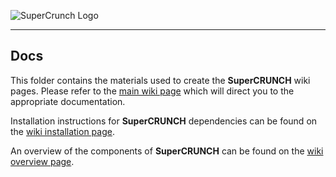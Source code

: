 ![SuperCrunch Logo](https://github.com/dportik/SuperCRUNCH/blob/master/docs/SuperCRUNCH_Logo.png)

---------------

## Docs

This folder contains the materials used to create the **SuperCRUNCH** wiki pages. Please refer to the [main wiki page](https://github.com/dportik/SuperCRUNCH/wiki) which will direct you to the appropriate documentation. 

Installation instructions for **SuperCRUNCH** dependencies can be found on the [wiki installation page](https://github.com/dportik/SuperCRUNCH/wiki/Installation-Instructions).

An overview of the components of **SuperCRUNCH** can be found on the [wiki overview page](https://github.com/dportik/SuperCRUNCH/wiki/1:-Analysis-Overview).
